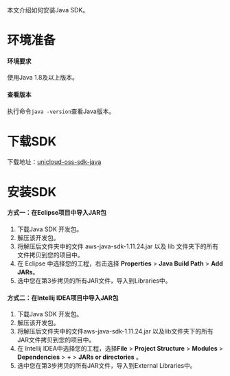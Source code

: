 ﻿
本文介绍如何安装Java SDK。

# 环境准备

#### 环境要求

使用Java 1.8及以上版本。

#### 查看版本

执行命令`java -version`查看Java版本。


# 下载SDK
下载地址：[unicloud-oss-sdk-java](https://portal.oss-cn-north-1.unicloudsrv.com/impact/unicloud-oss-sdk-java.rar)

# 安装SDK

#### 方式一：在Eclipse项目中导入JAR包

1. 下载Java SDK 开发包。
2. 解压该开发包。
3. 将解压后文件夹中的文件 aws-java-sdk-1.11.24.jar 以及 lib 文件夹下的所有文件拷贝到您的项目中。
4. 在 Eclipse 中选择您的工程，右击选择 **Properties** \> **Java Build Path** \> **Add JARs**。
5. 选中您在第3步拷贝的所有JAR文件，导入到Libraries中。


#### 方式二：在Intellij IDEA项目中导入JAR包

1. 下载Java SDK 开发包。
2. 解压该开发包。
3. 将解压后文件夹中的文件aws-java-sdk-1.11.24.jar 以及lib文件夹下的所有JAR文件拷贝到您的项目中。
4. 在 Intellij IDEA中选择您的工程，选择**File** \> **Project Structure** \> **Modules** \> **Dependencies** \> **+** \> **JARs or directories** 。
5. 选中您在第3步拷贝的所有JAR文件，导入到External Libraries中。

